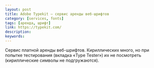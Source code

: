 ```yaml
---
layout: post
title: Adobe Typekit — сервис аренды веб-шрифтов
category: [services, fonts]
tags: [аренда, шрифт]
link: https://typekit.com/
description:
keywords:
---
```


<p>Сервис платной аренды веб-шрифтов. Кириллических много, но при попытке тестирования (вкладка «Type Tester») их не посмотреть (кириллические символы не подгружаются).</p>

